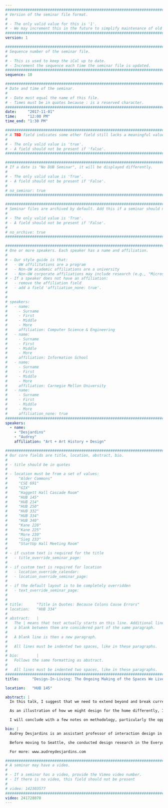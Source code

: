 ```yaml
---
################################################################################
# Version of the seminar file format.
#
# - The only valid value for this is '1'.
# - We may increment this in the future to simplify maintenance of old seminars.
################################################################################
version: 1

################################################################################
# Sequence number of the seminar file.
#
# - This is used to keep the iCal up to date.
# - Increment the sequence each time the seminar file is updated.
################################################################################
sequence: 10

################################################################################
# Date and time of the seminar.
#
# - Date must equal the name of this file.
# - Times must be in quotes because : is a reserved character.
################################################################################
date:     "2017-11-01"
time:     "12:00 PM"
time_end: "1:30 PM"

################################################################################
# A TBD field indicates some other field still lacks a meaningful value.
#
# - The only valid value is 'true'.
# - A field should not be present if 'false'.
################################################################################

################################################################################
# If a date is "No DUB Seminar", it will be displayed differently.
#
# - The only valid value is 'True'.
# - A field should not be present if 'False'.
#
# no_seminar: true
################################################################################

################################################################################
# Seminar files are archived by default. Add this if a seminar should not be.
#
# - The only valid value is 'True'.
# - A field should not be present if 'False'.
#
# no_archive: true
################################################################################

################################################################################
# One or more speakers. Each speaker has a name and affiliation.
#
# - Our style guide is that:
#   - UW affilitations are a program
#   - Non-UW academic affiliations are a university
#   - Non-UW corporate affiliations may include research (e.g., "Microsoft Research")
# - If a speaker does not have an affiliation:
#   - remove the affiliation field
#   - add a field 'affiliation_none: true'.
#
#
# speakers:
#   - name: 
#     - Surname
#     - First
#     - Middle
#     - More
#     affiliation: Computer Science & Engineering 
#   - name: 
#     - Surname
#     - First
#     - Middle
#     - More
#     affiliation: Information School 
#   - name: 
#     - Surname
#     - First
#     - Middle
#     - More
#     affiliation: Carnegie Mellon University 
#   - name:
#     - Surname
#     - First
#     - Middle
#     - More
#     affiliation_none: true
################################################################################
speakers:
  - name:
    - "Desjardins"
    - "Audrey"
    affiliation: "Art + Art History + Design"

################################################################################
# Our core fields are title, location, abstract, bio.
#
# - title should be in quotes
#
# - location must be from a set of values:
#     "Alder Commons"
#     "CSE 691"
#     "GIX"
#     "Haggett Hall Cascade Room"
#     "HUB 145"
#     "HUB 214"
#     "HUB 250"
#     "HUB 332"
#     "HUB 334"
#     "HUB 340"
#     "Kane 220"
#     "Kane 225"
#     "More 230"
#     "Sieg 233"
#     "StartUp Hall Meeting Room"
#
# - if custom text is required for the title
#   - title_override_seminar_page:
#
# - if custom text is required for location
#   - location_override_calendar:
#   - location_override_seminar_page:
#
# - if the default layout is to be completely overridden
#   - text_override_seminar_page:
#
#
# title:      "Title in Quotes: Because Colons Cause Errors"
# location:   "HUB 334"
#
# abstract:   |
#   The | means that text actually starts on this line. Additional lines without
#   a blank between them are considered part of the same paragraph.
#
#   A blank line is then a new paragraph.
#
#   All lines must be indented two spaces, like in these paragraphs.
#
# bio:        |
#   Follows the same formatting as abstract.
#
#   All lines must be indented two spaces, like in these paragraphs.
################################################################################
title:      "Design-In-Living: The Ongoing Making of the Spaces We Live In"

location:   "HUB 145"

abstract: |
  In this talk, I suggest that we need to extend beyond and break current stereotypical views of the home, and consequently of home automation and Internet of Things (IoT) products. Concepts of interactive technology for the home are often designed for and positioned within a single-family home, a stereotypical view of what a home is and of family life. While many have agreed that the nature of home is nuanced, intimate, social, and often messy, there is still a gap between how interactive technologies are designed for the places we dwell in and the complexity of those everyday spaces.

  As an illustration of how we might design for the home differently, I will present findings from a project called ‘Living In A Prototype’. This project is a long-term autobiographical design project of converting a cargo Sprinter van into a camper van to allow activities like cooking, eating, sleeping, and entertaining while on the road. The van conversion project offers a radically novel context to better understand the relationships between people and their space. In addition, I will show how this project (in conjunction with other projects) has led to Design-in-Living, a descriptive framework that portrays how inhabitants and the space are co-shaped through an ongoing design process. This work aims at informing the design of interactive technologies for the home: from smart home systems to Internet of Things artifacts.

  I will conclude with a few notes on methodology, particularly the opportunities and challenges of engaging in autobiographical design, and will address future projects on designing interactive technologies for non-stereotypical homes.

bio: |
  Audrey Desjardins is an assistant professor of interaction design in the School of Art + Art History + Design at the University of Washington in Seattle. Trained as an industrial designer and interaction design researcher, she uses design as a way to critically reflect on people’s creative tactics to make, adapt, and transform their homes (what she calls Design-In-Living) and to investigate potential futures in domestic spaces. She has recently founded a small design research group that focuses on a project called “Non-Stereotypical Homes: Engaging Alternative Visions of the Internet of Things”. As a design educator, she teaches design methods, interface design and design theory.

  Before moving to Seattle, she conducted design research in the Everyday Design Studio at Simon Fraser University in Vancouver, Canada, and she worked as the assistant to the editors-in-chief for ACM Interactions Magazine. She holds a Master of Arts and a Ph.D. from the School of Interactive Arts + Technologies at Simon Fraser University, and a Bachelor of Industrial Design from the Université de Montréal, Canada. 

  For more: www.audreydesjardins.com

################################################################################
# A seminar may have a video.
#
# - If a seminar has a video, provide the Vimeo video number.
# - If there is no video, this field should not be present
#
# video: 142303577
################################################################################
video: 241728078
---
```

